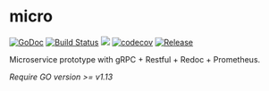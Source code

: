 # micro

[![GoDoc](https://godoc.org/github.com/dakalab/micro?status.svg)](https://godoc.org/github.com/dakalab/micro)
[![Build Status](https://travis-ci.com/dakalab/micro.svg?branch=master)](https://travis-ci.com/dakalab/micro)
[![](https://goreportcard.com/badge/github.com/dakalab/micro)](https://goreportcard.com/report/github.com/dakalab/micro)
[![codecov](https://codecov.io/gh/dakalab/micro/branch/master/graph/badge.svg)](https://codecov.io/gh/dakalab/micro)
[![Release](https://img.shields.io/github/release/dakalab/micro.svg)](https://github.com/dakalab/micro/releases)

Microservice prototype with gRPC + Restful + Redoc + Prometheus.

*Require GO version >= v1.13*
